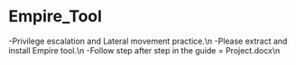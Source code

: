 # Empire_Tool
-Privilege escalation and Lateral movement practice.\n
-Please extract and install Empire tool.\n
-Follow step after step in the guide = Project.docx\n
